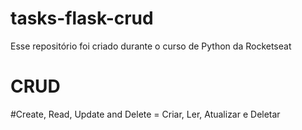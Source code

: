# tasks-flask-crud

Esse repositório foi criado durante o curso  de Python da Rocketseat

# CRUD
#Create, Read, Update and Delete = Criar, Ler, Atualizar e Deletar